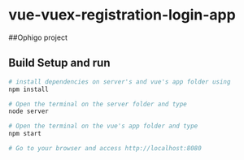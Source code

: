 # vue-vuex-registration-login-app
##Ophigo project

## Build Setup and run

``` bash
# install dependencies on server's and vue's app folder using
npm install

# Open the terminal on the server folder and type
node server

# Open the terminal on the vue's app folder and type
npm start

# Go to your browser and access http://localhost:8080
```